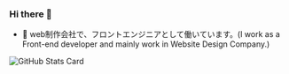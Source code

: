### Hi there 👋


- 🔭 web制作会社で、フロントエンジニアとして働いています。(I work as a Front-end developer and mainly work in Website Design Company.)

![GitHub Stats Card](https://github-readme-stats.vercel.app/api?username=code-polaris044&count_private=true)



